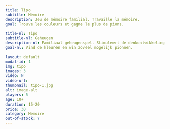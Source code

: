 ```yaml
---
title: Tipo
subtitle: Mémoire
description: Jeu de mémoire familial. Travaille la mémoire.
goal: Trouve les couleurs et gagne le plus de pions.

title-nl: Tipo
subtitle-nl: Geheugen
description-nl: Familiaal geheugenspel. Stimuleert de denkontwikkeling
goal-nl: Vind de kleuren en win zoveel mogelijk pionnen.

layout: default
modal-id: 1
img: tipo
images: 3
video: N
video-url: 
thumbnail: tipo-1.jpg
alt: image-alt
players: 5
age: 10+
duration: 15-20
price: 30
category: Memoire
out-of-stock: Y
---
```

